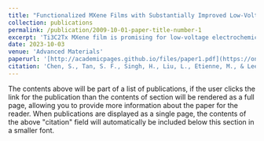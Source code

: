 ```yaml
---
title: "Functionalized MXene Films with Substantially Improved Low-Voltage Actuation"
collection: publications
permalink: /publication/2009-10-01-paper-title-number-1
excerpt: 'Ti3C2Tx MXene film is promising for low-voltage electrochemical actuators (ECAs) due to its excellent electrical conductivity, volumetric capacitance, and mechanical properties. However, its in-plane actuation is limited to little intralayer strain of MXene sheets under polarization. Here it is demonstrated that a simple tetrabutylammonium (TBA) functionalization of MXene improves the in-plane actuation strain by 337% and also enhances the mechanical property and stability in air and the electrolyte. Various in situ characterizations reveal that the improved actuation is ascribed to the co-insertion/desertion of TBA and Li ions into/from MXene interlayer galleries and inter-edge gaps that causes a large in-plane sliding of MXene sheets under negative/positive polarizations. The assembled bending actuator has a high strength and modulus and generates a peak-to-peak strain difference of 0.771% and a blocking force up to 51.5 times its own weight under 1 V. The designed soft robotic tweezer can grasp an object under 1 V and hold it firmly under 0 V. The novel sheet sliding mechanism resembling the filament sliding theory in skeletal muscles may inspire the design of high-performance actuators with other nanomaterials.'
date: 2023-10-03
venue: 'Advanced Materials'
paperurl: '[http://academicpages.github.io/files/paper1.pdf](https://onlinelibrary.wiley.com/doi/10.1002/adma.202307045)'
citation: 'Chen, S., Tan, S. F., Singh, H., Liu, L., Etienne, M., & Lee, P. S. (2024). Functionalized MXene Films with Substantially Improved Low‐Voltage Actuation. Advanced Materials, 36(9), 2307045.'
---
```


The contents above will be part of a list of publications, if the user clicks the link for the publication than the contents of section will be rendered as a full page, allowing you to provide more information about the paper for the reader. When publications are displayed as a single page, the contents of the above "citation" field will automatically be included below this section in a smaller font.
